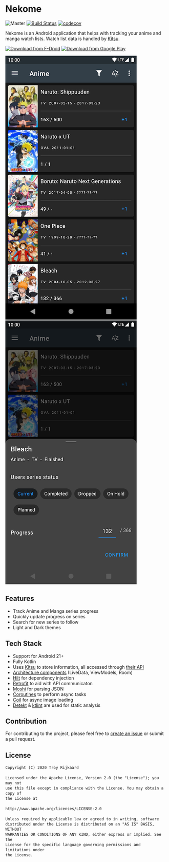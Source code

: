 # Nekome

![Master](https://github.com/Chesire/Nekome/workflows/Master/badge.svg)
[![Build Status](https://app.bitrise.io/app/9d4a9399b9f5d683/status.svg?token=9KwlEAgGeH0XqZ_LuwDJuA&branch=master)](https://app.bitrise.io/app/9d4a9399b9f5d683)
[![codecov](https://codecov.io/gh/Chesire/Nekome/branch/master/graph/badge.svg)](https://codecov.io/gh/Chesire/Nekome)

Nekome is an Android application that helps with tracking your anime and manga watch lists. Watch list data is handled by [Kitsu](https://kitsu.io/).

[<img src="https://fdroid.gitlab.io/artwork/badge/get-it-on.png"
     alt="Download from F-Droid"
     height="80">](https://f-droid.org/packages/com.chesire.nekome/)
[<img src="https://play.google.com/intl/en_us/badges/images/generic/en_badge_web_generic.png"
      alt="Download from Google Play"
      height="80">](https://play.google.com/store/apps/details?id=com.chesire.nekome)

![List](screenshots/list.png) ![detail](screenshots/detail.png)

## Features

* Track Anime and Manga series progress
* Quickly update progress on series
* Search for new series to follow
* Light and Dark themes

## Tech Stack

* Support for Android 21+
* Fully Kotlin
* Uses [Kitsu](https://kitsu.io/) to store information, all accessed through [their API](https://kitsu.docs.apiary.io/)
* [Architecture components](https://developer.android.com/topic/libraries/architecture) (LiveData, ViewModels, Room)
* [Hilt](https://dagger.dev/hilt/) for dependency injection
* [Retrofit](https://github.com/square/retrofit) to aid with API communicaton
* [Moshi](https://github.com/square/moshi) for parsing JSON
* [Coroutines](https://github.com/Kotlin/kotlinx.coroutines) to perform async tasks
* [Coil](https://github.com/coil-kt/coil) for async image loading
* [Detekt](https://github.com/arturbosch/detekt) & [ktlint](https://github.com/pinterest/ktlint) are used for static analysis

## Contribution

For contributing to the project, please feel free to [create an issue](https://github.com/Chesire/Nekome/issues/new) or submit a pull request.

## License

	Copyright (C) 2020 Troy Rijkaard
	
	Licensed under the Apache License, Version 2.0 (the "License"); you may not
	use this file except in compliance with the License. You may obtain a copy of
	the License at
	
	http://www.apache.org/licenses/LICENSE-2.0
	
	Unless required by applicable law or agreed to in writing, software
	distributed under the License is distributed on an "AS IS" BASIS, WITHOUT
	WARRANTIES OR CONDITIONS OF ANY KIND, either express or implied. See the
	License for the specific language governing permissions and limitations under
	the License.
